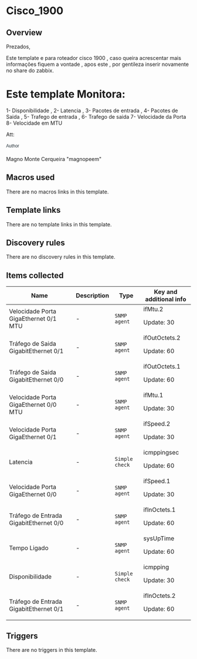 # Cisco_1900

## Overview

Prezados,


 


Este template e para roteador cisco 1900 , caso queira acrescentar mais informações fiquem a vontade , apos este , por gentileza inserir novamente no share do zabbix.


# Este template Monitora:


1- Disponibilidade , 2- Latencia , 3- Pacotes de entrada , 4- Pacotes de Saida , 5- Trafego de entrada , 6- Trafego de saida 7- Velocidade da Porta 8- Velocidade em MTU


 Att:


<p style="margin: 0px 0px 1.5em; padding: 0px; border: 0px; outline: 0px; vertical-align: baseline; font-size: 12px; line-height: 1.5em; color: #1f2c33; font-family: arial, sans-serif; background-image: initial; background-attachment: initial; background-size: initial; background-origin: i

## Author

Magno Monte Cerqueira "magnopeem"

## Macros used

There are no macros links in this template.

## Template links

There are no template links in this template.

## Discovery rules

There are no discovery rules in this template.

## Items collected

|Name|Description|Type|Key and additional info|
|----|-----------|----|----|
|Velocidade Porta GigaEthernet 0/1 MTU|<p>-</p>|`SNMP agent`|ifMtu.2<p>Update: 30</p>|
|Tráfego de Saida GigabitEthernet 0/1|<p>-</p>|`SNMP agent`|ifOutOctets.2<p>Update: 60</p>|
|Tráfego de Saida GigabitEthernet 0/0|<p>-</p>|`SNMP agent`|ifOutOctets.1<p>Update: 60</p>|
|Velocidade Porta GigaEthernet 0/0 MTU|<p>-</p>|`SNMP agent`|ifMtu.1<p>Update: 30</p>|
|Velocidade Porta GigaEthernet 0/1|<p>-</p>|`SNMP agent`|ifSpeed.2<p>Update: 30</p>|
|Latencia|<p>-</p>|`Simple check`|icmppingsec<p>Update: 60</p>|
|Velocidade Porta GigaEthernet 0/0|<p>-</p>|`SNMP agent`|ifSpeed.1<p>Update: 30</p>|
|Tráfego de Entrada GigabitEthernet 0/0|<p>-</p>|`SNMP agent`|ifInOctets.1<p>Update: 60</p>|
|Tempo Ligado|<p>-</p>|`SNMP agent`|sysUpTime<p>Update: 60</p>|
|Disponibilidade|<p>-</p>|`Simple check`|icmpping<p>Update: 30</p>|
|Tráfego de Entrada GigabitEthernet 0/1|<p>-</p>|`SNMP agent`|ifInOctets.2<p>Update: 60</p>|
## Triggers

There are no triggers in this template.

